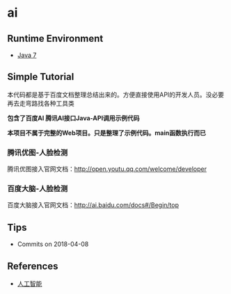 # ai

## Runtime Environment
- [Java 7](http://www.oracle.com/technetwork/java/javase/downloads/jdk7-downloads-1880260.html)

## Simple Tutorial
本代码都是基于百度文档整理总结出来的。方便直接使用API的开发人员。没必要再去走弯路找各种工具类

 **包含了百度AI 腾讯AI接口Java-API调用示例代码**
 
 **本项目不属于完整的Web项目。只是整理了示例代码。main函数执行而已** 

### 腾讯优图-人脸检测
腾讯优图接入官网文档：http://open.youtu.qq.com/welcome/developer

### 百度大脑-人脸检测
百度大脑接入官网文档：http://ai.baidu.com/docs#/Begin/top

## Tips
- Commits on 2018-04-08

## References
- [人工智能](https://gitee.com/xshuai/ai)
